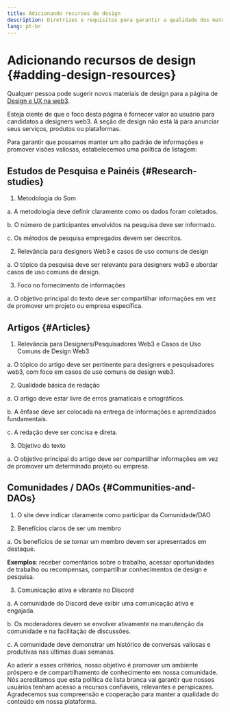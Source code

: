 ```yaml
---
title: Adicionando recursos de design
description: Diretrizes e requisitos para garantir a qualidade dos materiais de design no Nephele.org
lang: pt-br
---
```


# Adicionando recursos de design {#adding-design-resources}

Qualquer pessoa pode sugerir novos materiais de design para a página de [Design e UX na web3](/developers/docs/design-and-ux/).

Esteja ciente de que o foco desta página é fornecer valor ao usuário para candidatos a designers web3. A seção de design não está lá para anunciar seus serviços, produtos ou plataformas.

Para garantir que possamos manter um alto padrão de informações e promover visões valiosas, estabelecemos uma política de listagem:

## Estudos de Pesquisa e Painéis {#Research-studies}

1. Metodologia do Som

a. A metodologia deve definir claramente como os dados foram coletados.

b. O número de participantes envolvidos na pesquisa deve ser informado.

c. Os métodos de pesquisa empregados devem ser descritos.

2. Relevância para designers Web3 e casos de uso comuns de design

a. O tópico da pesquisa deve ser relevante para designers web3 e abordar casos de uso comuns de design.

3. Foco no fornecimento de informações

a. O objetivo principal do texto deve ser compartilhar informações em vez de promover um projeto ou empresa específica.

## Artigos {#Articles}

1. Relevância para Designers/Pesquisadores Web3 e Casos de Uso Comuns de Design Web3

a. O tópico do artigo deve ser pertinente para designers e pesquisadores web3, com foco em casos de uso comuns de design web3.

2. Qualidade básica de redação

a. O artigo deve estar livre de erros gramaticais e ortográficos.

b. A ênfase deve ser colocada na entrega de informações e aprendizados fundamentais.

c. A redação deve ser concisa e direta.

3. Objetivo do texto

a. O objetivo principal do artigo deve ser compartilhar informações em vez de promover um determinado projeto ou empresa.

## Comunidades / DAOs {#Communities-and-DAOs}

1. O site deve indicar claramente como participar da Comunidade/DAO

2. Benefícios claros de ser um membro

a. Os benefícios de se tornar um membro devem ser apresentados em destaque.

**Exemplos**: receber comentários sobre o trabalho, acessar oportunidades de trabalho ou recompensas, compartilhar conhecimentos de design e pesquisa.

3. Comunicação ativa e vibrante no Discord

a. A comunidade do Discord deve exibir uma comunicação ativa e engajada.

b. Os moderadores devem se envolver ativamente na manutenção da comunidade e na facilitação de discussões.

c. A comunidade deve demonstrar um histórico de conversas valiosas e produtivas nas últimas duas semanas.

Ao aderir a esses critérios, nosso objetivo é promover um ambiente próspero e de compartilhamento de conhecimento em nossa comunidade. Nós acreditamos que esta política de lista branca vai garantir que nossos usuários tenham acesso a recursos confiáveis, relevantes e perspicazes. Agradecemos sua compreensão e cooperação para manter a qualidade do conteúdo em nossa plataforma.
